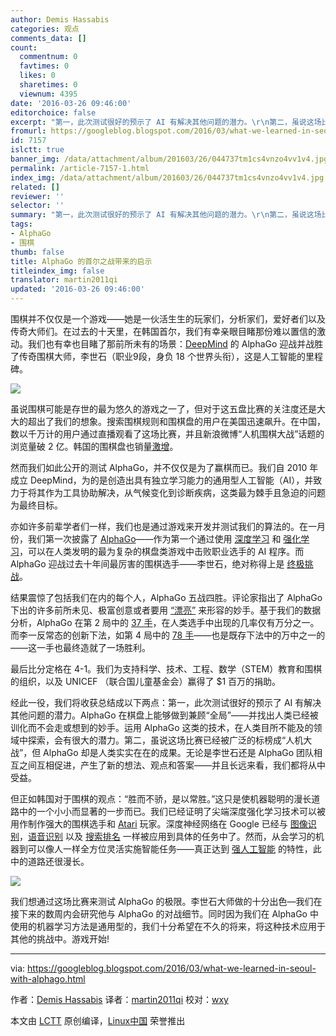 ```yaml
---
author: Demis Hassabis
categories: 观点
comments_data: []
count:
  commentnum: 0
  favtimes: 0
  likes: 0
  sharetimes: 0
  viewnum: 4395
date: '2016-03-26 09:46:00'
editorchoice: false
excerpt: "第一，此次测试很好的预示了 AI 有解决其他问题的潜力。\r\n第二，虽说这场比赛已经被广泛的标榜成“人机大战”，但 AlphaGo 却是人类实实在在的成果。"
fromurl: https://googleblog.blogspot.com/2016/03/what-we-learned-in-seoul-with-alphago.html
id: 7157
islctt: true
banner_img: /data/attachment/album/201603/26/044737tm1cs4vnzo4vv1v4.jpg
permalink: /article-7157-1.html
index_img: /data/attachment/album/201603/26/044737tm1cs4vnzo4vv1v4.jpg.thumb.jpg
related: []
reviewer: ''
selector: ''
summary: "第一，此次测试很好的预示了 AI 有解决其他问题的潜力。\r\n第二，虽说这场比赛已经被广泛的标榜成“人机大战”，但 AlphaGo 却是人类实实在在的成果。"
tags:
- AlphaGo
- 围棋
thumb: false
title: AlphaGo 的首尔之战带来的启示
titleindex_img: false
translator: martin2011qi
updated: '2016-03-26 09:46:00'
---
```


围棋并不仅仅是一个游戏——她是一伙活生生的玩家们，分析家们，爱好者们以及传奇大师们。在过去的十天里，在韩国首尔，我们有幸亲眼目睹那份难以置信的激动。我们也有幸也目睹了那前所未有的场景：[DeepMind](https://deepmind.com/) 的 AlphaGo 迎战并战胜了传奇围棋大师，李世石（职业9段，身负 18 个世界头衔），这是人工智能的里程碑。


![](/data/attachment/album/201603/26/044737tm1cs4vnzo4vv1v4.jpg)


虽说围棋可能是存世的最为悠久的游戏之一了，但对于这五盘比赛的关注度还是大大的超出了我们的想象。搜索围棋规则和围棋盘的用户在美国迅速飙升。在中国，数以千万计的用户通过直播观看了这场比赛，并且新浪微博“人机围棋大战”话题的浏览量破 2 亿。韩国的围棋盘也销量[激增](http://www.hankookilbo.com/m/v/3e7deaa26a834f76929a1689ecd388ea)。


然而我们如此公开的测试 AlphaGo，并不仅仅是为了赢棋而已。我们自 2010 年成立 DeepMind，为的是创造出具有独立学习能力的通用型人工智能（AI），并致力于将其作为工具协助解决，从气候变化到诊断疾病，这类最为棘手且急迫的问题为最终目标。


亦如许多前辈学者们一样，我们也是通过游戏来开发并测试我们的算法的。在一月份，我们第一次披露了 [AlphaGo](https://googleblog.blogspot.com/2016/01/alphago-machine-learning-game-go.html)——作为第一个通过使用 [深度学习](https://en.wikipedia.org/wiki/Deep_learning) 和 [强化学习](https://en.wikipedia.org/wiki/Reinforcement_learning)，可以在人类发明的最为复杂的棋盘类游戏中击败职业选手的 AI 程序。而 AlphaGo 迎战过去十年间最厉害的围棋选手——李世石，绝对称得上是 [终极挑战](https://deepmind.com/alpha-go.html)。


结果震惊了包括我们在内的每个人，AlphaGo 五战四胜。评论家指出了 AlphaGo 下出的许多前所未见、极富创意或者要用 [“漂亮”](http://www.wired.com/2016/03/sadness-beauty-watching-googles-ai-play-go/) 来形容的妙手。基于我们的数据分析，AlphaGo 在第 2 局中的 [37 手](https://youtu.be/l-GsfyVCBu0?t=1h17m50s)，在人类选手中出现的几率仅有万分之一。而李一反常态的创新下法，如第 4 局中的 [78 手](https://youtu.be/yCALyQRN3hw?t=3h10m25s)——也是既存下法中的万中之一的——这一手也最终造就了一场胜利。


最后比分定格在 4-1。我们为支持科学、技术、工程、数学（STEM）教育和围棋的组织，以及 UNICEF （联合国儿童基金会）赢得了 $1 百万的捐助。


经此一役，我们将收获总结成以下两点：第一，此次测试很好的预示了 AI 有解决其他问题的潜力。AlphaGo 在棋盘上能够做到兼顾“全局”——并找出人类已经被训化而不会走或想到的妙手。运用 AlphaGo 这类的技术，在人类目所不能及的领域中探索，会有很大的潜力。第二，虽说这场比赛已经被广泛的标榜成“人机大战”，但 AlphaGo 却是人类实实在在的成果。无论是李世石还是 AlphaGo 团队相互之间互相促进，产生了新的想法、观点和答案——并且长远来看，我们都将从中受益。


但正如韩国对于围棋的观点：“胜而不骄，是以常胜。”这只是使机器聪明的漫长道路中的一个小小而显著的一步而已。我们已经证明了尖端深度强化学习技术可以被用作制作强大的围棋选手和 [Atari](http://googleresearch.blogspot.sg/2015/02/from-pixels-to-actions-human-level.html) 玩家。深度神经网络在 Google 已经与 [图像识别](http://googleresearch.blogspot.sg/2013/06/improving-photo-search-step-across.html)，[语音识别](http://googleresearch.blogspot.sg/2015/08/the-neural-networks-behind-google-voice.html) 以及 [搜索排名](http://www.bloomberg.com/news/articles/2015-10-26/google-turning-its-lucrative-web-search-over-to-ai-machines) 一样被应用到具体的任务中了。然而，从会学习的机器到可以像人一样全方位灵活实施智能任务——真正达到 [强人工智能](https://en.wikipedia.org/wiki/Artificial_general_intelligence) 的特性，此中的道路还很漫长。


![](/data/attachment/album/201603/26/044751s90o25co5275jml7.jpg)


我们想通过这场比赛来测试 AlphaGo 的极限。李世石大师做的十分出色—我们在接下来的数周内会研究他与 AlphaGo 的对战细节。同时因为我们在 AlphaGo 中使用的机器学习方法是通用型的，我们十分希望在不久的将来，将这种技术应用于其他的挑战中。游戏开始!




---


via: <https://googleblog.blogspot.com/2016/03/what-we-learned-in-seoul-with-alphago.html>


作者：[Demis Hassabis](http://demishassabis.com/) 译者：[martin2011qi](https://github.com/martin2011qi) 校对：[wxy](https://github.com/wxy)


本文由 [LCTT](https://github.com/LCTT/TranslateProject) 原创编译，[Linux中国](https://linux.cn/) 荣誉推出